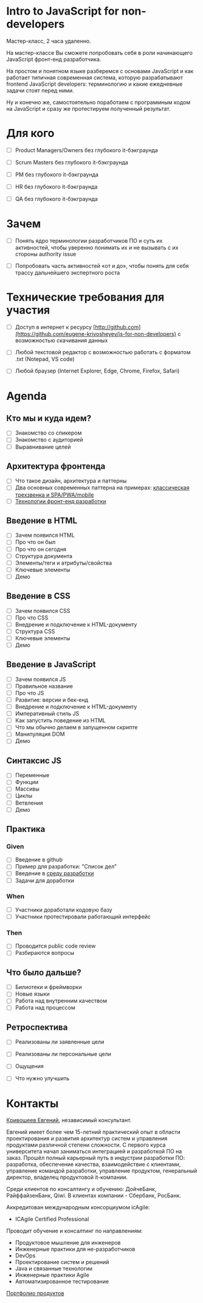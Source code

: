 Intro to JavaScript for non-developers
======================================
Мастер-класс, 2 часа удаленно.

На мастер-классе Вы сможете попробовать себя в роли начинающего JavaScript фронт-енд разработчика. 

На простом и понятном языке разберемся с основами JavaScript и как работает типичная современная система, которую разрабатывают frontend JavaScript developers: терминологию и какие ежедневные задачи стоят перед ними. 

Ну и конечно же, самостоятельно поработаем с программным кодом на JavaScript и сразу же протестируем полученный результат. 


Для кого
========
- [ ] Product Managers/Owners без глубокого it-бэкграунда
- [ ] Scrum Masters без глубокого it-бэкграунда
- [ ] PM без глубокого it-бэкграунда
- [ ] HR без глубокого it-бэкграунда
- [ ] QA без глубокого it-бэкграунда


Зачем
=====
- [ ] Понять ядро терминологии разработчиков ПО и суть их активностей, чтобы уверенно понимать их и не вызывать с их стороны authority issue
- [ ] Попробовать часть активностей «от и до», чтобы понять для себя трассу дальнейшего экспертного роста


Технические требования для участия
==================================
- [ ] Доступ в интернет к ресурсу [http://github.com](https://github.com/eugene-krivosheyev/js-for-non-developers) с возможностью скачивания данных
- [ ] Любой текстовой редактор с возможностью работать с форматом .txt (Notepad, VS code) 
- [ ] Любой браузер (Internet Explorer, Edge, Chrome, Firefox, Safari)


Agenda
======

Кто мы и куда идем?
-------------------
- [ ] Знакомство со спикером
- [ ] Знакомство с аудиторией
- [ ] Выравнивание целей

Архитектура фронтенда
---------------------
- [ ] Что такое дизайн, архитектура и паттерны
- [ ] Два основных современных паттерна на примерах: [классическая трехзвенка и SPA/PWA/mobile](https://blog.4psa.com/an-intro-into-single-page-applications-spa/)
- [ ] [Технологии фронт-енд разработки](https://frontendmasters.com/books/front-end-handbook/2019/)

Введение в HTML
---------------
- [ ] Зачем появился HTML
- [ ] Про что он был
- [ ] Про что он сегодня
- [ ] Структура документа
- [ ] Элементы/теги и атрибуты/свойства
- [ ] Ключевые элементы
- [ ] Демо

Введение в CSS
--------------
- [ ] Зачем появился CSS
- [ ] Про что CSS
- [ ] Внедрение и подключение к HTML-документу
- [ ] Структура CSS
- [ ] Ключевые элементы
- [ ] Демо

Введение в JavaScript
---------------------
- [ ] Зачем появился JS
- [ ] Правильное название
- [ ] Про что JS 
- [ ] Развитие: версии и бек-енд
- [ ] Внедрение и подключение к HTML-документу
- [ ] Императивный стиль JS
- [ ] Как запустить поведение из HTML
- [ ] Что мы обычно делаем в запущенном скрипте
- [ ] Манипуляция DOM
- [ ] Демо

Синтаксис JS
------------
- [ ] Переменные
- [ ] Функции
- [ ] Массивы
- [ ] Циклы
- [ ] Ветвления
- [ ] Демо

Практика
--------
### Given
- [ ] Введение в github
- [ ] Пример для разработки: "Список дел"
- [ ] Введение в [среду разработки](https://jsfiddle.net)
- [ ] Задачи для доработки
### When 
- [ ] Участники доработали кодовую базу
- [ ] Участники протестировали работающий интерфейс
### Then
- [ ] Проводится public code review
- [ ] Разбираются вопросы 

Что было дальше?
----------------
- [ ] Билиотеки и фреймворки
- [ ] Новые языки
- [ ] Работа над внутренним качеством
- [ ] Работа над процессом

Ретроспектива
-------------
- [ ] Реализованы ли заявленные цели
- [ ] Реализованы ли персональные цели
- [ ] Ощущения
- [ ] Что нужно улучшить


Контакты
========
[Кривошеев Евгений](http://ekrcv.page.link/qL6j), независимый консультант.

Евгений имеет более чем 15-летний практический опыт в области проектирования и развития архитектур систем и управления продуктами различной степени сложности. С первого курса университета начал заниматься интеграцией и разработкой ПО на заказ. Прошёл полный карьерный путь в индустрии разработки ПО: разработка, обеспечение качества, взаимодействие с клиентами, управление командой разработки, управление продуктом, генеральный директор, владелец продуктовой it-компании.

Среди клиентов по консалтингу и обучению: ДойчеБанк, РайффайзенБанк, Qiwi. В клиентах компании - Сбербанк, РосБанк.

Аккредитован международным консорциумом icAgile:
- ICAgile Certified Professional

Проводит обучение и консалтинг по направлениям:
- Продуктовое мышление для инженеров
- Инженерные практики для не-разработчиков
- DevOps
- Проектирование систем и решений
- Java и связанные технологии 
- Инженерные практики Agile
- Автоматизированное тестирование

[Портфолио продуктов](https://docs.google.com/document/d/1TEV3yMEBCz2m1GTdOoqGlbXDlaEihh4iA3qwlMrZWR4)
